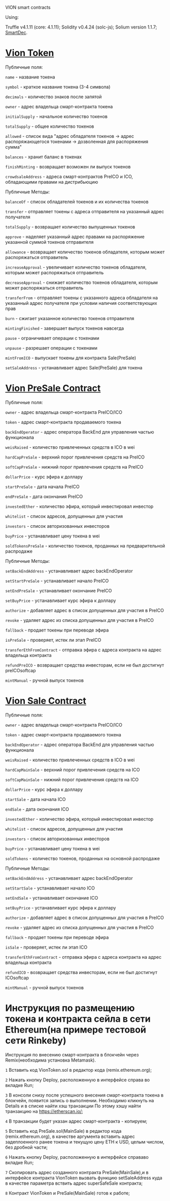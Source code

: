 VION smart contracts 

Using:

Truffle v4.1.11 (core: 4.1.11);
Solidity v0.4.24 (solc-js);
Solium version 1.1.7;
[SmartDec](https://tool.smartdec.net).


# [Vion Token](https://rinkeby.etherscan.io/address/0xf36932127bce70847d4344e6e58d2b77bcc5eda1)

Публичные поля:

`name` - название токена

`symbol` - краткое название токена (3-4 символа)

`decimals` - количество знаков после запятой

`owner` - адрес владельца смарт-контракта токена

`initialSupply` - начальное количество токенов

`totalSupply` - общее количество токенов

`allowed` - список вида "адрес обладателя токенов -> адрес распоряжающегося токенами -> дозволенная для распоряжения сумма"

`balances` - хранит баланс в токенах

`finishMinting` - возвращает возможен ли выпуск токенов

`crowdsaleAddress` - адреса смарт-контрактов PreICO и ICO, обладающими правами на дистрибьюцию


Публичные Методы:

`balanceOf` - список обладателей токенов и их количества токенов

`transfer` - отправляет токены с адреса отправителя на указанный адрес получателя

`totalSupply` - возвращает количество выпущенных токенов

`approve` - наделяет указанный адрес правами на распоряжение указанной суммой токенов отправителя

`allowance` - возвращает количество токенов обладателя, которым может распоряжаться отправитель

`increaseApproval` - увеличивает количество токенов обладателя, которым может распоряжаться отправитель

`decreaseApproval` - снижает количество токенов обладателя, которым может распоряжаться отправитель

`transferFrom` - отправляет токены с указанного адреса обладателя на указанный адрес получателя при условии наличия соответствующих прав

`burn` - сжигает указанное количество токенов отправителя

`mintingFinished` - завершает выпуск токенов навсегда

`pause` - ограничивает операции с токенами

`unpause` - разрешает операции с токенами

`mintFromICO`  - выпускает токены для контракта Sale(PreSale)

`setSaleAddress` - устанавливает адрес Sale(PreSale) для токена


# [Vion PreSale Contract](https://rinkeby.etherscan.io/address/0x8d643d49e247f8273ae7e871a05341609789adb3#code)

Публичные поля:

`owner` - адрес владельца смарт-контракта PreICO/ICO

`token` - адрес смарт-контракта продаваемого токена

`backEndOperator`  - адрес оператора BackEnd для управления частью функционала

`weisRaised` - количество привлеченных средств в ICO в wei

`hardCapPreSale` - верхний порог привлечения средств на PreICO

`softCapPreSale` - нижний порог привлечения средств на PreICO

`dollarPrice` -  курс эфира к доллару

`startPreSale` - дата начала PreICO

`endPreSale` - дата окончания PreICO

`investedEther` - количество эфира, который инвестировал инвестор

`whitelist` - список  адресов, допущенных для участия

`investors` - список авторизованных инвесторов

`buyPrice` - устанавливает цену токена в wei

`soldTokensPreSale` - количество токенов, проданных на предварительной распродаже


Публичные Методы:

`setBackEndAddress` - устанавливает адрес backEndOperator

`setStartPreSale` - устанавливает начало PreICO

`setEndPreSale` - устанавливает окончание PreICO

`setBuyPrice` - устанавливает курс эфира к доллару

`authorize` - добавляет адрес в список допущенных для участия в PreICO

`revoke` - удаляет адрес из списка допущенных для участия в PreICO

`fallback` - продает токены при переводе эфира

`isPreSale` - проверяет, истек ли этап PreICO

`transferEthFromContract` - отправка эфира с адреса контракта на адрес владельца контракта

`refundPreICO` - возвращает средства инвесторам, если не был достигнут preICOsoftcap

`mintManual` - ручной выпуск токенов


# [Vion Sale Contract](https://rinkeby.etherscan.io/address/0x2b44295927879a1ffd9dc7aa05adcab63711f6f3)

Публичные поля:

`owner` - адрес владельца смарт-контракта PreICO/ICO

`token` - адрес смарт-контракта продаваемого токена

`backEndOperator`  - адрес оператора BackEnd для управления частью функционала

`weisRaised` - количество привлеченных средств в ICO в wei

`hardCapMainSale` - верхний порог привлечения средств на ICO

`softCapMainSale` - нижний порог привлечения средств на ICO

`dollarPrice` -  курс эфира к доллару

`startSale` - дата начала ICO

`endSale` - дата окончания ICO

`investedEther` - количество эфира, который инвестировал инвестор

`whitelist` - список  адресов, допущенных для участия

`investors` - список авторизованных инвесторов

`buyPrice` - устанавливает цену токена в wei

`soldTokens` - количество токенов, проданных на основной распродаже


Публичные Методы:

`setBackEndAddress` - устанавливает адрес backEndOperator

`setStartSale` - устанавливает начало ICO

`setEndSale` - устанавливает окончание ICO

`setBuyPrice` - устанавливает курс эфира к доллару

`authorize` - добавляет адрес в список допущенных для участия в PreICO

`revoke` - удаляет адрес из списка допущенных для участия в PreICO

`fallback` - продает токены при переводе эфира

`isSale` - проверяет, истек ли этап ICO

`transferEthFromContract` - отправка эфира с адреса контракта на адрес владельца контракта

`refundICO` - возвращает средства инвесторам, если не был достигнут ICOsoftcap

`mintManual` - ручной выпуск токенов

# Инструкция по размещению токена и контракта сейла в сети Ethereum(на примере тестовой сети Rinkeby)

Инструкция по внесению смарт-контракта в блокчейн через Remix(необходима установка Metamask).

`1` Вставить код VionToken.sol в редактор кода (remix.ethereum.org);

`2` Нажать кнопку Deploy, расположенную в интерфейсе справа во вкладке Run;

`3` В консоли снизу после успешного внесения смарт-контракта токена в блокчейн, появится запись о выполнении. Необходимо кликнуть на Details и в списке найти хэш транзакции
По этому хэшу найти транзакцию на https://etherscan.io/;

`4` В транзакции будет указан адрес смарт-контракта - копируем;

`5` Вставить код PreSale.sol(MainSale) в редактор кода (remix.ethereum.org), в качестве аргумента вставить адрес задеплоенного ранее токена и текущую цену ETH к USD, целым числом, без дробной части;

`6` Нажать кнопку Deploy, расположенную в интерфейсе справаво вкладке Run;

`7` Скопировать адрес созданного контракта PreSale(MainSale),и в интерфейсе контракта VionToken вызвать функцию setSaleAddress куда в качестве параметра вствить адрес superSafeSale контракта;

`8` Контракт VionToken и PreSale(MainSale) готов к работе;

